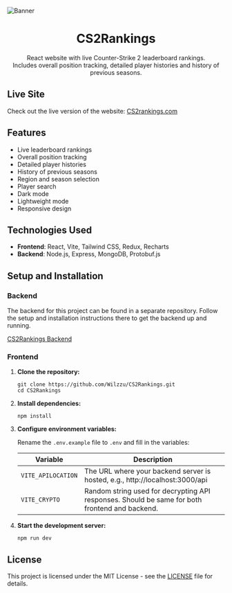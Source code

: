 ![Banner]()

<h1 align="center">CS2Rankings</h1>

<p align="center">React website with live Counter-Strike 2 leaderboard rankings.</br>Includes overall position tracking, detailed player histories and history of previous seasons.</p>

## Live Site

Check out the live version of the website:
[CS2rankings.com](https://cs2rankings.com/)

## Features

- Live leaderboard rankings
- Overall position tracking
- Detailed player histories
- History of previous seasons
- Region and season selection
- Player search
- Dark mode
- Lightweight mode
- Responsive design

## Technologies Used

- **Frontend**: React, Vite, Tailwind CSS, Redux, Recharts
- **Backend**: Node.js, Express, MongoDB, Protobuf.js

## Setup and Installation

### Backend

The backend for this project can be found in a separate repository. Follow the setup and installation instructions there to get the backend up and running.

[CS2Rankings Backend](https://github.com/Wilzzu/CS2Rankings-backend)

### Frontend

1. **Clone the repository:**

   ```
   git clone https://github.com/Wilzzu/CS2Rankings.git
   cd CS2Rankings
   ```

2. **Install dependencies:**

   ```
   npm install
   ```

3. **Configure environment variables:**

   Rename the `.env.example` file to `.env` and fill in the variables:

   | Variable           | Description                                                                                    |
   | ------------------ | ---------------------------------------------------------------------------------------------- |
   | `VITE_APILOCATION` | The URL where your backend server is hosted, e.g., http://localhost:3000/api                   |
   | `VITE_CRYPTO`      | Random string used for decrypting API responses. Should be same for both frontend and backend. |

4. **Start the development server:**
   ```
   npm run dev
   ```

## License

This project is licensed under the MIT License - see the [LICENSE](LICENSE) file for details.
